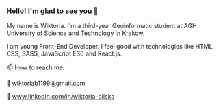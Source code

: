 ### Hello! I'm glad to see you 👋

My name is Wiktoria. I'm a third-year Geoinformatic student at AGH University of Science and Technology in Krakow.

I am young Front-End Developer. I feel good with technologies like HTML, CSS, SASS, JavaScript ES6 and React.js.

📫 How to reach me: 

:incoming_envelope: wiktoriab1199@gmail.com

:briefcase: www.linkedin.com/in/wiktoria-bilska 



<!--
**WiktoriaBilska/WiktoriaBilska** is a ✨ _special_ ✨ repository because its `README.md` (this file) appears on your GitHub profile.

Here are some ideas to get you started:

- 🔭 I’m currently working on ...
- 🌱 I’m currently learning ...
- 👯 I’m looking to collaborate on ...
- 🤔 I’m looking for help with ...
- 💬 Ask me about ...
- 📫 How to reach me: ...
- 😄 Pronouns: ...
- ⚡ Fun fact: ...
-->
